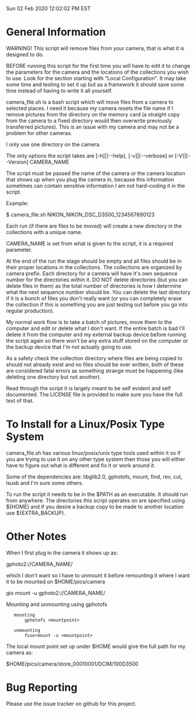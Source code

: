 Sun 02 Feb 2020 12:02:02 PM EST


# General Information

  WARNING!  This script will remove files from your camera, that is what it is designed to do.

  BEFORE running this script for the first time you will have to edit it to change the parameters for the camera and the locations of the collections you wish to use.  Look for the section starting with "Local Configuration".  It may take some time and testing to set it up but as a framework it should save some time instead of having to write it all yourself.

  camera_file.sh is a bash script which will move files from a camera to selected places.  I need it because my camera resets the file name if I remove pictures from the directory on the memory card (a straight copy from the camera to a fixed directory would then overwrite previously transferred pictures).  This is an issue with my camera and may not be a problem for other cameras.

  I only use one directory on the camera.

  The only options the script takes are [-h]|[--help], [-v]|[--verbose] or [-V]|[--Version] CAMERA_NAME

  The script must be passed the name of the camera or the camera location that shows up when you plug the camera in, because this information sometimes can contain sensitive information I am not hard-coding it in the script.


Example:

$ camera_file.sh NIKON_NIKON_DSC_D3500_1234567890123


  Each run (if there are files to be moved) will create a new directory in the collections with a unique name.

  CAMERA_NAME is set from what is given to the script, it is a required parameter.

  At the end of the run the stage should be empty and all files should be in their proper locations in the collections.  The collections are organized by camera prefix.  Each directory for a camera will have it's own sequence number for the directories within it.  DO NOT delete directories (but you can delete files in them) as the total number of directories is how I determine what the next sequence number should be.  You can delete the last directory if it is a bunch of files you don't really want (or you can completely erase the collection if this is something you are just testing out before you go into regular production).

  My normal work flow is to take a batch of pictures, move them to the computer and edit or delete what I don't want.  If the entire batch is bad I'll delete it from the computer and my external backup device before running the script again so there won't be any extra stuff stored on the computer or the backup device that I'm not actually going to use.

  As a safety check the collection directory where files are being copied to should not already exist and no files should be over written, both of these are considered fatal errors as something strange must be happening (like deleting one directory but not another).

  Read through the script it is largely meant to be self evident and self documented.  The LICENSE file is provided to make sure you have the full text of that.


# To Install for a Linux/Posix Type System

  camera_file.sh has various linux/posix/unix type tools used within it so if you are trying to use it on any other type system then those you will either have to figure out what is different and fix it or work around it.

  Some of the dependencies are: libglib2.0, gphotofs, mount, find, rev, cut, lsusb and I'm sure some others.

  To run the script it needs to be in the $PATH as an executable.  It should run from anywhere.  The directories this script operates on are specified using ${HOME} and if you desire a backup copy to be made to another location use ${EXTRA_BACKUP}.


# Other Notes

  When I first plug in the camera it shows up as:

gphoto2://CAMERA_NAME/

which I don't want so I have to unmount it before remounting
it where I want it to be mounted on $HOME/pics/camera

gio mount -u gphoto2://CAMERA_NAME/

  Mounting and unmounting using gphotofs

       mounting
           gphotofs <mountpoint>

       unmounting
           fusermount -u <mountpoint>

  The local mount point set up under $HOME would give the 
full path for my camera as:

$HOME/pics/camera/store_00010001/DCIM/100D3500


# Bug Reporting

  Please use the issue tracker on github for this project.


